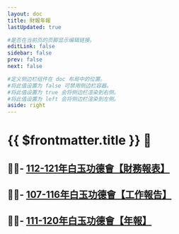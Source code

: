 ```yaml
---
layout: doc
title: 財報年報
lastUpdated: true

#是否在当前页的页脚显示编辑链接。
editLink: false
sidebar: false
prev: false
next: false

#定义侧边栏组件在 doc 布局中的位置。
#将此值设置为 false 可禁用侧边栏容器。
#将此值设置为 true 会将侧边栏渲染到右侧。
#将此值设置为 left 会将侧边栏渲染到左侧。
aside: right
---
```


# {{ $frontmatter.title }} 💙

## 🙆‍♀️- [112-121年白玉功德會【財務報表】](./finace-list/finace112-121)

## 🙆‍♀️- [107-116年白玉功德會【工作報告】](./finace-list/finace107-116)

## 🙆‍♀️- [111-120年白玉功德會【年報】](./finace-list/finace111-120)
